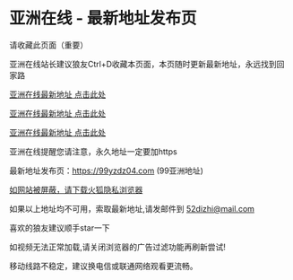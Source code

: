 # 亚洲在线 - 最新地址发布页

请收藏此页面（重要）

亚洲在线站长建议狼友Ctrl+D收藏本页面，本页随时更新最新地址，永远找到回家路

[亚洲在线最新地址 点击此处](https://33w50.xyz)

[亚洲在线最新地址 点击此处](https://33w51.xyz)

[亚洲在线最新地址 点击此处](https://33w52.xyz)



亚洲在线提醒您请注意，永久地址一定要加https

最新地址发布页：https://99yzdz04.com (99亚洲地址)

[如网站被屏蔽，请下载火狐隐私浏览器](https://www.firefox.com.cn/)

如果以上地址均不可用，索取最新地址,请发邮件到 <52dizhi@mail.com>

喜欢的狼友建议顺手star一下

如视频无法正常加载,请关闭浏览器的广告过滤功能再刷新尝试!

移动线路不稳定，建议换电信或联通网络观看更流畅。
